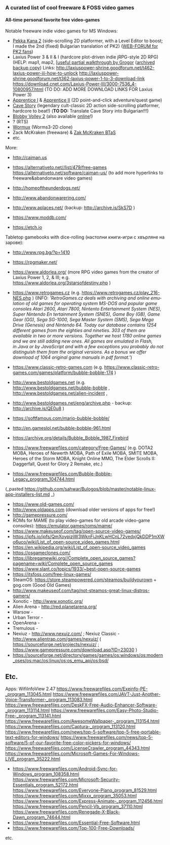 ### A curated list of cool freeware & FOSS video games ###

#### All-time personal favorite free video-games ####

Notable freeware indie video games for MS Windows:
* [Pekka Kana 2](http://pistegamez.net/game_pk2.html) (side-scrolling 2D platformer, with a Level Editor to boost; I made the 2nd (fixed) Bulgarian translation of PK2) ([WEB-FORUM for PK2 fans](http://pistegamez.proboards18.com/))
* Laxius Power 3 & II & I (hardcore plot-driven indie jRPG-style 2D RPG) (HELP: map1, map2, [[useful partial walkthrough by Grogor](http://grogor2.tripod.com/) ([archived backup copy](http://archive.is/7LEgq))
Links:
http://laxiuspower-shrine.goodforum.net/t462-laxius-power-iii-how-to-unlock
http://laxiuspower-shrine.goodforum.net/t362-laxius-power-1-to-3-download-link
https://download.cnet.com/Laxius-Power-III/3000-7536_4-10800957.html
(TO DO: ADD MORE DOWNLOAD LINKS FOR Laxius Power 3)
* [Apprentice I](http://www.herculeaneffort.com/index.php?page=apprentice1) & [Apprentice II](http://www.herculeaneffort.com/index.php?page=apprentice2) (2D point-and-click adventure/quest game)
* [Cave Story](https://www.cavestory.org/) (legendary cult-classic 2D action side-scrolling platformer, hardcore to beat!) (**TO DO:** Translate Cave Story into Bulgarian!!!)
* [Blobby Volley 2](https://sourceforge.net/projects/blobby/) (also available [online](http://blobby.sourceforge.net/data/bv2browser/index.html)!)
* ? (RTS)
* [Wormux](https://github.com/yeKcim/warmux) (Worms3-2D clone)
* Zack McKraken (freeware) & [Zak McKraken BTaS](http://www.mckracken.net/cms/directorscut.html)
* etc.

More:
* http://caiman.us
* https://alternativeto.net//list/479/free-games
https://alternativeto.net/software/caiman-us/
(to add more hyperlinks to freeware&abandonware video games)

* http://homeoftheunderdogs.net/
* http://www.abandonwarering.com/
* http://www.aplaces.net/ (backup: http://archive.is/SkS7D )

* https://www.moddb.com/
* https://etch.io

Tabletop gamebooks with dice-rolling (настолни книги-игри с хвърляне на зарове):
* http://www.rpg.bg/?p=1410

* https://rpgmaker.net/
* https://www.aldorlea.org/ (more RPG video games from the creator of Laxius Power 1, 2, & III; e.g. https://www.aldorlea.org/3starsofdestiny.php )

* https://www.retrogames.cz (e.g.
https://www.retrogames.cz/play_216-NES.php ) (INFO: _'RetroGames.cz deals with archiving and on­line e­mu­la­tion of old games for o­pe­ra­ting system MS-DOS and popular ga­me consoles Atari 2600, Atari 7800, Nintento En­ter­tain­ment Sys­tem (NES), Su­per Nin­ten­do En­ ter­tain­ment System (SNES), Game Boy (GB), Game Gear (GG), Se­ga SG-1000, Sega Master Sys­tem (SMS), Sega Mega Drive (Genesis) and Nin­ten­do 64. To­day our database con­tains 1254 dif­fe­rent ga­mes from the eighties and ni­ne­ties. 303 of them are available in two or more versions. To­ge­ther we host 1780 on­li­ne games and we are still adding new ones. All games are e­mu­la­ted in Flash, in Java or by Java­Script and with a few ex­cep­ti­ons you probably do not distinguish them from the o­ri­gi­nal versions. As a bo­nus we offer download of 1064 original game manuals in pdf format.'_)

* https://www.classic-retro-games.com (e.g.
https://www.classic-retro-games.com/games/platform/bubble-bobble-174 )

* http://www.bestoldgames.net (e.g.
http://www.bestoldgames.net/bubble-bobble ,
http://www.bestoldgames.net/alien-incident ,
* http://www.bestoldgames.net/eng/archive.php - backup:
http://archive.is/QE0u8 )

* https://softfamous.com/mario-bubble-bobble/
* http://en.gameslol.net/bubble-bobble-961.html

* https://archive.org/details/Bubble_Bobble_1987_Firebird
* https://www.freewarefiles.com/category/Free-Games/
(e.g. DOTA2 MOBA, Heroes of Newerth MOBA, Path of Exile MOBA, SMITE MOBA, Heroes of the Storm MOBA, Knight Online MMO, The Elder Scrolls II: Daggerfall, Quest for Glory 2 Remake, etc.)
* https://www.freewarefiles.com/Bubble-Bobble-Legacy_program_104744.html

(_pasted https://github.com/sahwar/Bulogos/blob/master/notable-linux-app-installers-list.md _)

* https://www.old-games.com/
* http://www.oldapps.com (download older versions of apps for free!)
* http://gamepressure.com/
* ROMs for MAME (to play video-games for old arcade video-game consoles): https://emulator.games/roms/mame/
* https://www.makeuseof.com/tag/open-source-video-games/
* https://ipfs.io/ipfs/QmXoypizjW3WknFiJnKLwHCnL72vedxjQkDDP1mXWo6uco/wiki/List_of_open-source_video_games.html
* https://en.wikipedia.org/wiki/List_of_open-source_video_games
* https://osgameclones.com/
* https://libregamewiki.org//Complete_open_source_games?pagename=wiki/Complete_open_source_games
* https://www.slant.co/topics/1933/~best-open-source-games
* https://itsfoss.com/free-linux-games/
* SteamOS: https://store.steampowered.com/steamos/buildyourown + gog.com (Good Old Games)
* http://www.makeuseof.com/tag/not-steamos-great-linux-distros-gamers/
* Xonotic - http://www.xonotic.org/
* Alien Arena - http://red.planetarena.org/
* Warsow - 
* Urban Terror - 
* OpenArena - 
* Tremulous - 
* Nexiuz - http://www.nexuiz.com/ ; Nexiuz Classic - http://www.alientrap.com/games/nexuiz/ ( https://sourceforge.net/projects/nexuiz/ ; https://www.gamepressure.com/download.asp?ID=23030 )
* https://sourceforge.net/directory/games/games/os:windows/os:modern_oses/os:mac/os:linux/os:os_emu_api/os:bsd/


## Etc.
Apps:
WifiInfoView 2.47
https://www.freewarefiles.com/Exeinfo-PE-_program_113045.html
https://www.freewarefiles.com/JAVT-Just-Another-Voice-Transformer-_program_113083.html
https://www.freewarefiles.com/DeskFX-Free-Audio-Enhancer-Software-_program_113114.html
https://www.freewarefiles.com/Easy-Photo-Studio-Free-_program_113141.html
https://www.freewarefiles.com/AwesomeWallpaper-_program_113154.html
https://www.freewarefiles.com/Captura-_program_113120.html
https://www.freewarefiles.com/news/top-5-software/top-5-free-portable-text-editors-for-windows/
https://www.freewarefiles.com/news/top-5-software/5-of-our-favorite-free-color-pickers-for-windows/
https://www.freewarefiles.com/LicenseCrawler_program_44343.html
https://www.freewarefiles.com/Microsoft-Games-For-Windows-LIVE_program_35222.html
* https://www.freewarefiles.com/Android-Sync-for-Windows_program_108358.html
https://www.freewarefiles.com/Microsoft-Security-Essentials_program_52172.html
https://www.freewarefiles.com/Everyone-Piano_program_81529.html
https://www.freewarefiles.com/Mixxx_program_35053.html
https://www.freewarefiles.com/Express-Animate-_program_112456.html
https://www.freewarefiles.com/Pencil-Vb_program_37110.html
https://www.freewarefiles.com/Renegade-X-Black-Dawn_program_74644.html
* https://www.freewarefiles.com/Essential-Free-Software.html
* https://www.freewarefiles.com/Top-100-Free-Downloads/

etc.
